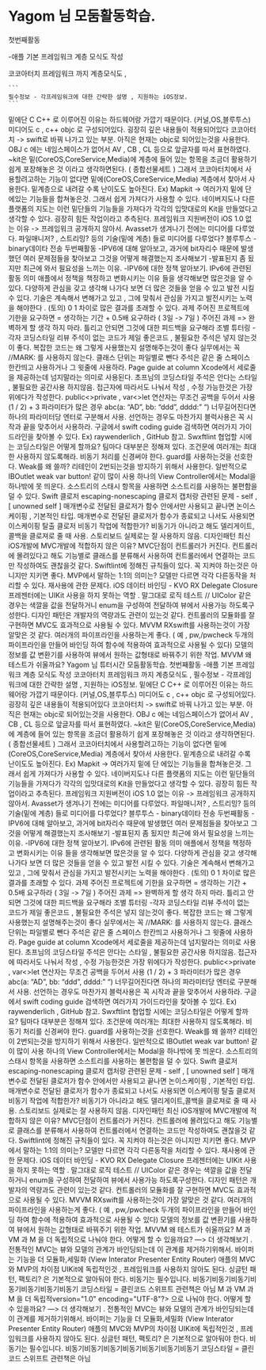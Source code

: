 # Yagom 님 모둠활동학습.
첫번째활동

-애플 기본 프레임워크 계층 모식도 작성

코코아터치 프레임워크 까지 계층모식도 ,


	```
	필수정보 - 각프레임워크에 대한 간략한 설명 , 지원하는 iOS정보.
	```
밑에단 C C++ 로 이루어진 이유는 하드웨어랑 가깝기 때문이다. (커널,OS,블루투스)
	미디어도 c , c++ objc 로 구성되어있다. 굉장히 깊은 내용들이 적용되어있다
	코코아터치 -> swift로 바꿔 나가고 있는 부분. 아직은 현재는 objc로 되어있는것을 사용한다.
	OBJ c 에는 네임스페이스가 없어서 AV , CB , CL 등으로 앞글자를 따서 표현하였다.
	~kit은 밑(CoreOS,CoreService,Media)에 계층에 들어 있는 항목을 조금더 활용하기 쉽게 포장해놓은 것 이라고 생각하면된다. ( 종합선물세트 ) 그래서 코코아터치에서 사용할려고하는 기능이 없다면 밑에(CoreOS,CoreService,Media) 계층에서 찾아서 사용한다. 밑계층으로 내려갈 수록 난이도도 높아진다.
	Ex) Mapkit -> 여러가지 밑에 단 에있는 기능들을 합쳐놓은것. 그래서 쉽게 가져다가 사용할 수 있다.
	네이버지도나 다른 플랫폼의 지도는 이런 밑단들의 기능들을 가져다가 각각의 입맛대로의 Kit을 만들었다고 생각할 수 있다. 굉장히 힘든 작업이라고 추측된다.
	프레임워크 지원버전이 iOS 1.0 없는 이유 -> 프레임워크 공개하지 않아서.
	Avasset가 생겨나기 전에는 미디어를 다루었다. 파일매니저? , 스트리밍? 등의 기술(밑에 계층) 들로 미디어를 다루었다?
	블루투스 - binary데이타 전송
	두번째활동
	-IPV6에 대해 알아보고, 과거에 bit자리수 때문에 발생했던 여러 문제점들을 찾아보고 그것을 어떻게 해결했는지 조사해보기
	-발표된지 좀 됬지만 최근에 와서 필요성을 느끼는 이유.
	-IPV6에 대한 정책 알아보기.
	IPv6에 관련된 활동 의미
	애플에서 정책을 책정하고 변화시키는 이유 들을 생각해보면 많은것을 알 수 있다.
	다양하게 관심을 갖고 생각해 나가다 보면 더 많은 것들을 얻을 수 있고 발전 시킬 수 있다.
기술은 계속해서 변해가고 있고 , 그에 맞춰서 관심을 가지고 발전시키는 노력을 해야한다 . (토의)
	0 1 차이로 많은 결과를 초래할 수 있다.
	과제
주어진 프로젝트에 기한을 요구하면 = 생각하는 기간 + 0.5배 요구하라 ( 3일 -> 7일 )
	주어진 과제 => 완벽하게 할 생각 하지 마라. 틀리고 안되면 그것에 대한 피드백을 요구해라
	조별 튜터링
	-각자 코딩스타일 리뷰
	주석이 없는 코드가 제일 좋은코드 , 불필요한 주석은 넣지 않는것이 좋다.
	복잡한 코드는 왜 그렇게 사용했는지 설명해주는것이 좋다
	실무에서는 꼭 //MARK: 를 사용하지 않는다. 클래스 단위는 파일별로 뺀다
	주석은 같은 줄 스페이스 한칸띄고 사용하거나 그 윗줄에 사용하라.
	Page guide at column Xcode에서 세로줄을 제공하는데 넘지말라는 의미로 사용된다.
	초프님의 코딩스타일
	주석은 안다는 스타일 , 불필요한 공간사용 하지않음.
	접근자에 따라서도 나눠서 작성 , 수정 가능한것은 가장 위에다가 작성한다. public<>private , var<>let
	연산자는 무조건 공백을 두어서 사용 (1 / 2) + 3
	파라미터가 많은 경우 abc(a: “AD”, bb: “ddd”, dddd:” “) 너무길어진다면 하나의 파라미터당 엔터로 구분해서 사용. 선언하는 경우도 마찬가지
	블럭사용은 꼭 시작과 끝을 맞추어서 사용하라.
	구글에서 swift coding guide 검색하면 여러가지 가이드라인을 찾아볼 수 있다. Ex) raywenderlich , GitHub 참고. Swxftlint
	협업할 시에는 코딩스타일은 어떻게 할까요?
	팀마다 대부분은 정해져 있다.
	조건문에 여러개는 최대한 사용하지 않도록해라.
	비동기 처리를 신경써야 한다.
	guard를 사용하는것을 선호한다.
	Weak를 왜 쓸까? 리테인이 2번되는것을 방지하기 위해서 사용한다.
	일반적으로 IBOutlet weak var button! 같이 많이 사용
	하나의 View Controller에서는 Modal을 하나밖에 못 띄운다.
	소스트리의 스태시 항목을 사용하면 소스트리를 사용하는 불편함을 덜 수 있다.
	Swift 클로저 escaping-nonescaping
	클로저 캡처랑 관련된 문제 - self , [ unowned self ]
	매개변수로 전달된 클로저가 함수 안에서만 사용되고 끝나면 논이스케이핑 , 기본적인 타입.
	매개변수로 전달된 클로저가 함수가 종료되고 나서도 사용되면 이스케이핑
	탈출 클로저 비동기 작업에 적합한가?
	비동기가 아니라고 해도 델리게이트,콜백을 클로져로 줄 때 사용.
	스토리보드 실제로는 잘 사용하지 않음.
	디자인패턴
	최신 iOS개발에 MVC개발에 적합하지 않은 이유?
	MVC단점이 컨트롤러가 커진다. 컨트롤러에 몰려있다고 해도 기능별로 클래스를 분류해서 사용하여 컨트롤러에서 연결하는 코드만 작성하여도 괜찮을것 같다.
	Swiftlint에 정해진 규칙들이 있다. 꼭 지켜야 하는것은 아니지만 지키면 좋다.
	MVP에서 말하는 1:1의 의미는?
	모델만 다르면 각각 다른동작을 처리할 수 있다.
	재사용에 관한 문제다.
	iOS 데이터 바인딩 - KVO RX Delegate Closure
	프레젠터에는 UIKit 사용을 하지 못하는 역할 . 말그대로 로직 테스트 // UIColor 같은 경우는 색깔을 값을 전달하거니 enum을 구성하여 전달하여 뷰에서 사용가능 하도록구성한다.
	디자인 패턴은 개발자의 역량과도 관련이 있는것 같다. 컨트롤러의 모듈화를 잘 구현하면 MVC도 효과적으로 사용될 수 있다.
	MVVM RXswift를 사용하는것이 가장 알맞은 것 같다.
여러개의 파이프라인을 사용하는게 좋다. ( 예 , pw,/pwcheck 두개의 파이프라인을 만들어 바인딩 하여 함수에 적용하여 효과적으로 사용될 수 있다)
	모델의 정보를 값 변환기를 사용하여 뷰에서 원하는 값형태로 바꿔주기 위한 작업.
	MVVM 왜 테스트가 쉬울까요?
	Yagom 님 튜터시간 모둠활동학습.
	첫번째활동
	-애플 기본 프레임워크 계층 모식도 작성
	코코아터치 프레임워크 까지 계층모식도 ,
	필수정보 - 각프레임워크에 대한 간략한 설명 , 지원하는 iOS정보.
밑에단 C C++ 로 이루어진 이유는 하드웨어랑 가깝기 때문이다. (커널,OS,블루투스)
	미디어도 c , c++ objc 로 구성되어있다. 굉장히 깊은 내용들이 적용되어있다
	코코아터치 -> swift로 바꿔 나가고 있는 부분. 아직은 현재는 objc로 되어있는것을 사용한다.
	OBJ c 에는 네임스페이스가 없어서 AV , CB , CL 등으로 앞글자를 따서 표현하였다.
	~kit은 밑(CoreOS,CoreService,Media)에 계층에 들어 있는 항목을 조금더 활용하기 쉽게 포장해놓은 것 이라고 생각하면된다. ( 종합선물세트 ) 그래서 코코아터치에서 사용할려고하는 기능이 없다면 밑에(CoreOS,CoreService,Media) 계층에서 찾아서 사용한다. 밑계층으로 내려갈 수록 난이도도 높아진다.
	Ex) Mapkit -> 여러가지 밑에 단 에있는 기능들을 합쳐놓은것. 그래서 쉽게 가져다가 사용할 수 있다.
	네이버지도나 다른 플랫폼의 지도는 이런 밑단들의 기능들을 가져다가 각각의 입맛대로의 Kit을 만들었다고 생각할 수 있다. 굉장히 힘든 작업이라고 추측된다.
	프레임워크 지원버전이 iOS 1.0 없는 이유 -> 프레임워크 공개하지 않아서.
	Avasset가 생겨나기 전에는 미디어를 다루었다. 파일매니저? , 스트리밍? 등의 기술(밑에 계층) 들로 미디어를 다루었다?
	블루투스 - binary데이타 전송
	두번째활동
	-IPV6에 대해 알아보고, 과거에 bit자리수 때문에 발생했던 여러 문제점들을 찾아보고 그것을 어떻게 해결했는지 조사해보기
	-발표된지 좀 됬지만 최근에 와서 필요성을 느끼는 이유.
	-IPV6에 대한 정책 알아보기.
	IPv6에 관련된 활동 의미
	애플에서 정책을 책정하고 변화시키는 이유 들을 생각해보면 많은것을 알 수 있다.
	다양하게 관심을 갖고 생각해 나가다 보면 더 많은 것들을 얻을 수 있고 발전 시킬 수 있다.
기술은 계속해서 변해가고 있고 , 그에 맞춰서 관심을 가지고 발전시키는 노력을 해야한다 . (토의)
	0 1 차이로 많은 결과를 초래할 수 있다.
	과제
주어진 프로젝트에 기한을 요구하면 = 생각하는 기간 + 0.5배 요구하라 ( 3일 -> 7일 )
	주어진 과제 => 완벽하게 할 생각 하지 마라. 틀리고 안되면 그것에 대한 피드백을 요구해라
	조별 튜터링
	-각자 코딩스타일 리뷰
	주석이 없는 코드가 제일 좋은코드 , 불필요한 주석은 넣지 않는것이 좋다.
	복잡한 코드는 왜 그렇게 사용했는지 설명해주는것이 좋다
	실무에서는 꼭 //MARK: 를 사용하지 않는다. 클래스 단위는 파일별로 뺀다
	주석은 같은 줄 스페이스 한칸띄고 사용하거나 그 윗줄에 사용하라.
	Page guide at column Xcode에서 세로줄을 제공하는데 넘지말라는 의미로 사용된다.
	초프님의 코딩스타일
	주석은 안다는 스타일 , 불필요한 공간사용 하지않음.
	접근자에 따라서도 나눠서 작성 , 수정 가능한것은 가장 위에다가 작성한다. public<>private , var<>let
	연산자는 무조건 공백을 두어서 사용 (1 / 2) + 3
	파라미터가 많은 경우 abc(a: “AD”, bb: “ddd”, dddd:” “) 너무길어진다면 하나의 파라미터당 엔터로 구분해서 사용. 선언하는 경우도 마찬가지
	블럭사용은 꼭 시작과 끝을 맞추어서 사용하라.
	구글에서 swift coding guide 검색하면 여러가지 가이드라인을 찾아볼 수 있다. Ex) raywenderlich , GitHub 참고. Swxftlint
	협업할 시에는 코딩스타일은 어떻게 할까요?
	팀마다 대부분은 정해져 있다.
	조건문에 여러개는 최대한 사용하지 않도록해라.
	비동기 처리를 신경써야 한다.
	guard를 사용하는것을 선호한다.
	Weak를 왜 쓸까? 리테인이 2번되는것을 방지하기 위해서 사용한다.
	일반적으로 IBOutlet weak var button! 같이 많이 사용
	하나의 View Controller에서는 Modal을 하나밖에 못 띄운다.
	소스트리의 스태시 항목을 사용하면 소스트리를 사용하는 불편함을 덜 수 있다.
	Swift 클로저 escaping-nonescaping
	클로저 캡처랑 관련된 문제 - self , [ unowned self ]
	매개변수로 전달된 클로저가 함수 안에서만 사용되고 끝나면 논이스케이핑 , 기본적인 타입.
	매개변수로 전달된 클로저가 함수가 종료되고 나서도 사용되면 이스케이핑
	탈출 클로저 비동기 작업에 적합한가?
	비동기가 아니라고 해도 델리게이트,콜백을 클로져로 줄 때 사용.
	스토리보드 실제로는 잘 사용하지 않음.
	디자인패턴
	최신 iOS개발에 MVC개발에 적합하지 않은 이유?
	MVC단점이 컨트롤러가 커진다. 컨트롤러에 몰려있다고 해도 기능별로 클래스를 분류해서 사용하여 컨트롤러에서 연결하는 코드만 작성하여도 괜찮을것 같다.
	Swiftlint에 정해진 규칙들이 있다. 꼭 지켜야 하는것은 아니지만 지키면 좋다.
	MVP에서 말하는 1:1의 의미는?
	모델만 다르면 각각 다른동작을 처리할 수 있다.
	재사용에 관한 문제다.
	iOS 데이터 바인딩 - KVO RX Delegate Closure
	프레젠터에는 UIKit 사용을 하지 못하는 역할 . 말그대로 로직 테스트 // UIColor 같은 경우는 색깔을 값을 전달하거니 enum을 구성하여 전달하여 뷰에서 사용가능 하도록구성한다.
	디자인 패턴은 개발자의 역량과도 관련이 있는것 같다. 컨트롤러의 모듈화를 잘 구현하면 MVC도 효과적으로 사용될 수 있다.
	MVVM RXswift를 사용하는것이 가장 알맞은 것 같다.
여러개의 파이프라인을 사용하는게 좋다. ( 예 , pw,/pwcheck 두개의 파이프라인을 만들어 바인딩 하여 함수에 적용하여 효과적으로 사용될 수 있다)
	모델의 정보를 값 변환기를 사용하여 뷰에서 원하는 값형태로 바꿔주기 위한 작업.
	MVVM 왜 테스트가 쉬울까요?
	M 과 VM 과 M 을 더 독립적으로 나눠야 한다. 어떻게 할 수 있을까요?
	—> 더 생각해보기 .
	전통적인 MVC는 뷰와 모델의 관계가 바인딩되는데 이 관계를 제거하기위해서.
바이퍼는 기능을 더 모듈화,세밀화 (View Interator Presenter Entity Router)
	애플의 MVC와 MVP의 차이점
	UIKit에 독립적인것 , 프레임워크를 사용하지 않아도 된다.
	싱글턴 패턴, 팩토리? 은 기본적으로 알아둬야 한다.
	비동기는 필수입니다.
	비동기비동기비동기비동기비동기비동기비동기
	코딩스타일 = 클린코드 스위프트 관련책은 아님
	M 과 VM 과 M 을 더 독립적version="1.0" encoding="UTF-8"?>
	으로 나눠야 한다. 어떻게 할 수 있을까요?
	—> 더 생각해보기 .
	전통적인 MVC는 뷰와 모델의 관계가 바인딩되는데 이 관계를 제거하기위해서.
바이퍼는 기능을 더 모듈화,세밀화 (View Interator Presenter Entity Router)
	애플의 MVC와 MVP의 차이점
	UIKit에 독립적인것 , 프레임워크를 사용하지 않아도 된다.
	싱글턴 패턴, 팩토리? 은 기본적으로 알아둬야 한다.
	비동기는 필수입니다.
	비동기비동기비동기비동기비동기비동기비동기
	코딩스타일 = 클린코드 스위프트 관련책은 아님
